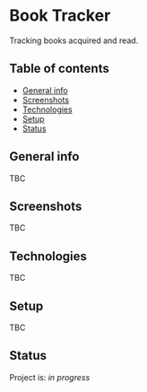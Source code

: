 # Book Tracker

Tracking books acquired and read.

## Table of contents

- [General info](#general-info)
- [Screenshots](#screenshots)
- [Technologies](#technologies)
- [Setup](#setup)
- [Status](#status)

## General info

TBC

## Screenshots

TBC

## Technologies

TBC

## Setup

TBC

## Status

Project is: _in progress_
